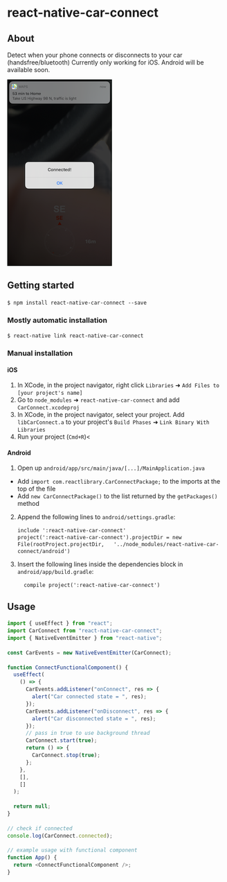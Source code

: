 # react-native-car-connect

## About

Detect when your phone connects or disconnects to your car (handsfree/bluetooth)
Currently only working for iOS. Android will be available soon.

![Alt Text](example.png)

## Getting started

`$ npm install react-native-car-connect --save`

### Mostly automatic installation

`$ react-native link react-native-car-connect`

### Manual installation

#### iOS

1. In XCode, in the project navigator, right click `Libraries` ➜ `Add Files to [your project's name]`
2. Go to `node_modules` ➜ `react-native-car-connect` and add `CarConnect.xcodeproj`
3. In XCode, in the project navigator, select your project. Add `libCarConnect.a` to your project's `Build Phases` ➜ `Link Binary With Libraries`
4. Run your project (`Cmd+R`)<

#### Android

1. Open up `android/app/src/main/java/[...]/MainApplication.java`

- Add `import com.reactlibrary.CarConnectPackage;` to the imports at the top of the file
- Add `new CarConnectPackage()` to the list returned by the `getPackages()` method

2. Append the following lines to `android/settings.gradle`:
   ```
   include ':react-native-car-connect'
   project(':react-native-car-connect').projectDir = new File(rootProject.projectDir, 	'../node_modules/react-native-car-connect/android')
   ```
3. Insert the following lines inside the dependencies block in `android/app/build.gradle`:
   ```
     compile project(':react-native-car-connect')
   ```

## Usage

```javascript
import { useEffect } from "react";
import CarConnect from "react-native-car-connect";
import { NativeEventEmitter } from "react-native";

const CarEvents = new NativeEventEmitter(CarConnect);

function ConnectFunctionalComponent() {
  useEffect(
    () => {
      CarEvents.addListener("onConnect", res => {
        alert("Car connected state = ", res);
      });
      CarEvents.addListener("onDisconnect", res => {
        alert("Car disconnected state = ", res);
      });
      // pass in true to use background thread
      CarConnect.start(true);
      return () => {
        CarConnect.stop(true);
      };
    },
    [],
    []
  );

  return null;
}

// check if connected
console.log(CarConnect.connected);

// example usage with functional component
function App() {
  return <ConnectFunctionalComponent />;
}
```
